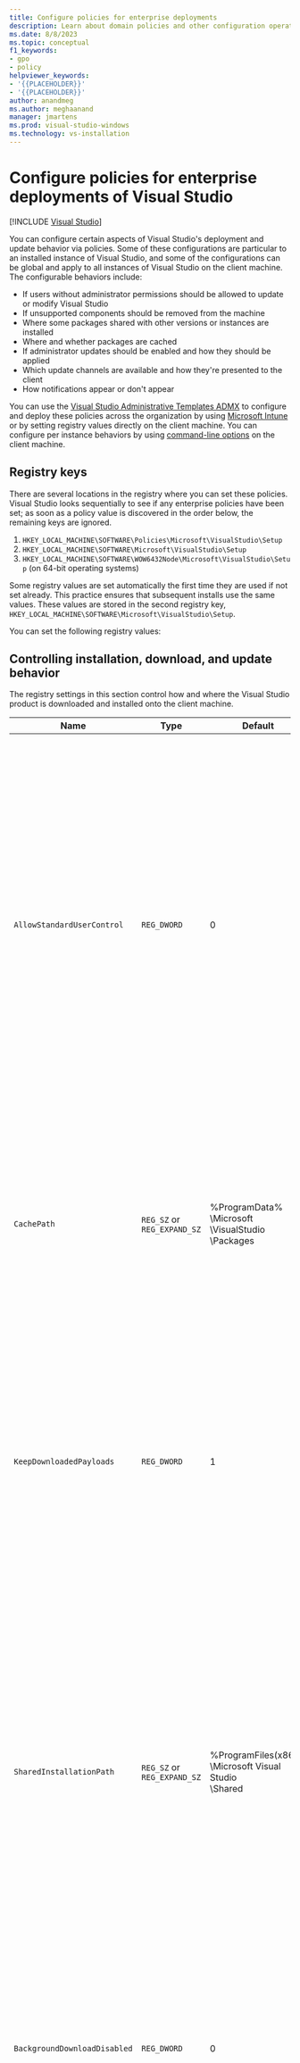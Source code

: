 ```yaml
---
title: Configure policies for enterprise deployments
description: Learn about domain policies and other configuration operations for enterprise deployments of Visual Studio.
ms.date: 8/8/2023
ms.topic: conceptual
f1_keywords:
- gpo
- policy
helpviewer_keywords:
- '{{PLACEHOLDER}}'
- '{{PLACEHOLDER}}'
author: anandmeg
ms.author: meghaanand
manager: jmartens
ms.prod: visual-studio-windows
ms.technology: vs-installation
---
```

# Configure policies for enterprise deployments of Visual Studio

 [!INCLUDE [Visual Studio](~/includes/applies-to-version/vs-windows-only.md)]

You can configure certain aspects of Visual Studio's deployment and update behavior via policies. Some of these configurations are particular to an installed instance of Visual Studio, and some of the configurations can be global and apply to all instances of Visual Studio on the client machine. The configurable behaviors include:

- If users without administrator permissions should be allowed to update or modify Visual Studio
- If unsupported components should be removed from the machine
- Where some packages shared with other versions or instances are installed
- Where and whether packages are cached
- If administrator updates should be enabled and how they should be applied
- Which update channels are available and how they're presented to the client
- How notifications appear or don't appear

You can use the [Visual Studio Administrative Templates ADMX](administrative-templates.md) to configure and deploy these policies across the organization by using [Microsoft Intune](/mem/intune/fundamentals/whats-new#visual-studio-admx-settings-are-in-the-settings-catalog-and-administrative-templates-) or by setting registry values directly on the client machine. You can configure per instance behaviors by using [command-line options](use-command-line-parameters-to-install-visual-studio.md) on the client machine.

## Registry keys

There are several locations in the registry where you can set these policies. Visual Studio looks sequentially to see if any enterprise policies have been set; as soon as a policy value is discovered in the order below, the remaining keys are ignored.  

1. `HKEY_LOCAL_MACHINE\SOFTWARE\Policies\Microsoft\VisualStudio\Setup`
2. `HKEY_LOCAL_MACHINE\SOFTWARE\Microsoft\VisualStudio\Setup`
3. `HKEY_LOCAL_MACHINE\SOFTWARE\WOW6432Node\Microsoft\VisualStudio\Setup` (on 64-bit operating systems)

Some registry values are set automatically the first time they are used if not set already. This practice ensures that subsequent installs use the same values. These values are stored in the second registry key, `HKEY_LOCAL_MACHINE\SOFTWARE\Microsoft\VisualStudio\Setup`.

You can set the following registry values:

## Controlling installation, download, and update behavior
The registry settings in this section control how and where the Visual Studio product is downloaded and installed onto the client machine.

| **Name**                         | **Type**                    | **Default**                                         | **Description**       |
|----------------------------------|-----------------------------|-----------------------------------------------------|----------------------------|
| `AllowStandardUserControl`       | `REG_DWORD`                 | 0  | **Allows users without administrator permissions to manage their Visual Studio installations**: if set to 1, users without administrator permissions can update or rollback an update without needing to supply an administrator password. If set to 2, users without administrator permissions can use all functionality in the Visual Studio Installer, including modify and install from the **Available** tab.  |
| `CachePath`                      | `REG_SZ` or `REG_EXPAND_SZ` | %ProgramData%<br>\Microsoft<br>\VisualStudio<br>\Packages  | **Package manifest and payload cache path**: the Visual Studio Installer enforces a 50 character limit for the path of this storage cache directory. For more information, see [Disable or move the package cache](disable-or-move-the-package-cache.md) page   |
| `KeepDownloadedPayloads`         | `REG_DWORD`                 | 1                                                   | **Keep package payloads after installation**:  disabling the policy removes any cached package payloads for the instance you repair or modify. You can change the value anytime. For more information, see [Disable or move the package cache](disable-or-move-the-package-cache.md) page.   |
| `SharedInstallationPath`         | `REG_SZ` or `REG_EXPAND_SZ` | %ProgramFiles(x86)%<br>\Microsoft Visual Studio<br>\Shared  | **Shared installation path**: the directory where some packages shared across versions of instances of Visual Studio are installed. You can change the value anytime, but it will only affect future installs. Any products already installed to the old location must not be moved or they might not function correctly. The Visual Studio Installer enforces a 150 character limit for the path.     |
| `BackgroundDownloadDisabled`     | `REG_DWORD`                 | 0                                                   | **Disable downloading updates automatically**: if set to 1, then setup will be prevented from downloading updates automatically for all installed Visual Studio products. You can change the value anytime.  |
| `RemoveOos`                      | `REG_DWORD`                 | 0                                                   | **Remove out-of-support components during updates**: if set to 1, then the Visual Studio installer will remove all installed components that have transitioned to an out-of-support state during all subsequent updates. If set to 0 or missing entirely, then the `removeOos` behavior will respect other locations where this can be configured, such as commandline parameter or the **Update Settings** dialog. For more information see [Remove out-of-support components blog post](https://aka.ms/vs/removeoos/blog). This functionality requires the Visual Studio 2022 version 17.4 installer to be installed on the client machine. |
| `DisableRollback`                | `REG_DWORD`                 | 0                                                   | **Disable the ability to rollback or undo a Visual Studio update**: if set to 1, then users will be prevented from accessing the rollback capability, which will prevent Visual Studio from reverting the most recent update which may contain a security fix. If set to 0 or missing entirely, then users will be able to access the rollback feature in Visual Studio, and will be able to undo an update and rollback their Visual Studio instances to the previously installed version. For more information, see the [Rollback blog post](https://aka.ms/vs/rollback).|
| `HideAvailableTab`               | `REG_DWORD`                 | 0                                                   | **Hide the installer's Available tab**:  if set to 1, then administrators will be able to hide the installer's **Available** tab, which can prevent users within the organization from accidentally installing the wrong product. |
| `DisableSound`                   | `REG_DWORD`                 | 0                                                   | **Disable sounds in the installer**: if set to 1, then users will be able to disable sounds in the Visual Studio Installer, which will prevent any audio cue when an installer operation has finished or when there is an error. This includes install, update, modify, and many other operations done by the installer or any error dialogs while trying the requested operation. If set to 0 or missing entirely, then users will be able to re-enable sounds in the installer. For more information, see the [DisableSound blog post](https://aka.ms/vs/disablesound). |

> [!IMPORTANT]
> If you change the `CachePath` registry policy after any installations, you must move the existing package cache to the new location and make sure it's secured so that `SYSTEM` and `Administrators` have **Full Control** and that `Everyone` has **Read** access.
> Failure to move the existing cache or securing it might cause problems with future installs.

## Controlling Administrator Updates

The registry settings in this section control if and how administrator updates are applied to the client machine.

| **Name**                         | **Type**                    | **Default**                                         | **Description**           |
|----------------------------------|-----------------------------|-----------------------------------------------------|---------------------------|
| `AdministratorUpdatesEnabled`| `REG_DWORD`                 | 0                                                   | **Enable administrator updates**: allows administrator updates to be applied to the client computer. If this value is missing or is set to 0, administrator updates will be blocked. A value of 1 makes the client machine available for updates deployed through the WSUS/SCCM channel. The recommended value of **2** makes the client machine available to receive updates deployed through either the WSUS/SCCM channel or the Windows Update for Business/Intune/Microsoft Endpoint manager channel. This registry key is for the administrator user. For more information, see [Enabling Administrator Updates](enabling-administrator-updates.md). |
| `AdministratorUpdatesOptOut` | `REG_DWORD`                 | 0                                                   | **Opt out of administrator updates**: indicates that the user does not want to receive administrator updates to Visual Studio. The absence of the registry value, or a set value of 0, means that the Visual Studio user wants to receive administrator updates to Visual Studio. This policy is for the developer user to configure if they have admin permissions on the client machine. <br> <br> Note that the AdministratorUpdatesOptOut key for encoding user preference is prioritized over the AdministratorUpdatesEnabled key, which encodes the IT admin intent. If AdministratorUpdatesOptOut is set to 1, the update will be blocked on the client, even if the AdministratorUpdatesEnabled key is also set to 1. This action assumes that IT admins can access and monitor which developers chose to opt out, and that the two parties can then discuss whose needs are more important. IT admins can always change either key whenever they want.|
| `UpdateConfigurationFile`    | `REG_SZ` or `REG_EXPAND_SZ`  | %ProgramData%<br>\Microsoft<br>\VisualStudio<br>\updates.config | **Custom path to the update configuration file**: the path to the file on the client that can be used to configure Administrative Updates. By default, this file doesn't exist and the policy isn't set. If you choose to add this policy to the client machine and define a custom configuration file location, then the Administrator update will look for this file; if the file doesn’t exist, then an exception will be thrown and the update will fail. For more information, see [Methods for configuring an administrator update](../install/applying-administrator-updates.md#methods-for-configuring-an-administrator-update).   |    

> [!IMPORTANT]
> Cloud connected client machines that are managed by Intune must be configured for [Windows Update for Business](/windows/deployment/update/waas-manage-updates-wufb) and opted into the [AllowMUUpdateServicePolicy](/windows/client-management/mdm/policy-csp-update#update-allowmuupdateservice) in order to receive Visual Studio  administrator updates through the Windows Update for Business Microsoft Update channel.

## Configuring source location for updates 

The settings in this section allow an administrator to customize and control what update channels are available and how they appear to clients in an enterprise organization. For information about what the update settings even are and how they work, refer to the [configure source location of updates](update-visual-studio.md#configure-source-location-of-updates-1) documentation. 
This functionality requires the client to be using the Visual Studio 2022 Installer and the layout to be using a version of the 2019 bootstrapper that shipped on or after November 10, 2021. Guidance for how to enable this is available at the [how to get the Visual Studio 2022 installer on your client machines via a Visual Studio 2019 layout](create-a-network-installation-of-visual-studio.md#configure-the-layout-to-always-include-and-provide-the-latest-installer) documentation.

The keys in this section only apply to the Computer\HKEY_LOCAL_MACHINE\SOFTWARE\Microsoft\VisualStudio\Setup registry path

| **Name**                         | **Type**                    | **Description**                                                |
|----------------------------------|-----------------------------|-----------------------------------------------------|
| `Channels` | `Key` |  Subkey path for storing custom layout channel information. The name of this key is considered the Channel name, and is what shows up in the [Update channel dropdown](/visualstudio/install/update-visual-studio?#configure-source-location-of-updates-1). The `ChannelURI` value is required to be present under the `Channels` subkey. |
| `DisabledChannels` | `Key` | Subkey path for suppressing channels and preventing them from showing up in the Update Channel dialog. If the channel is defined here (along with the `ChannelURI` value), it will be filtered out of the dialog. |
| `ChannelURI` | `REG_SZ` |  The channelURI to either add to list of update channel values by adding to the `Channels` hive, or suppress from the list of update channels by adding to the `DisabledChannels` registry hive. For Microsoft hosted channels, the channelURI is "https://aka.ms/vs/16/release/channel" or "https://aka.ms/vs/16/pre/channel".  For layouts, this value needs to point to the layout's ChannelManifest.json. Refer to examples below. |
| `Description` | `REG_SZ` |  A two-line custom description of the channel. If you've already installed from a layout, then the Update Settings UI defaults to "Private Channel" and you can change it using this Description. |

Below are some registry file examples that illustrate how an IT Admin may want to customize the [Update Settings UI](/visualstudio/install/update-visual-studio?#configure-source-location-of-updates-1). 

The first registry example can be used in a situation where the client has previously installed from a network layout located at `\\vslayoutserver3\vs\2019_Enterprise`. As mentioned previously, Visual Studio defaults the channel name for this layout to "Private Channel". Here's how you would customize the channel name and description for this layout.

```example registry file
Windows Registry Editor Version 5.00

[HKEY_LOCAL_MACHINE\SOFTWARE\Microsoft\VisualStudio\Setup\Channels]

[HKEY_LOCAL_MACHINE\SOFTWARE\Microsoft\VisualStudio\Setup\Channels\More meaningful name of my existing layout]
"channelUri"="\\\\vslayoutserver3\\vs\\2019_Enterprise\\ChannelManifest.json"
"Description"="Dev Tools based on VS 2019 16.9.Spring.2020 servicing baseline"
```

Here's how to add a few more layout entries for other custom update channels that are available as a source for updates, and also how to suppress the Preview channel from showing up.

```example registry file
Windows Registry Editor Version 5.00

[HKEY_LOCAL_MACHINE\SOFTWARE\Microsoft\VisualStudio\Setup\Channels]

[HKEY_LOCAL_MACHINE\SOFTWARE\Microsoft\VisualStudio\Setup\Channels\Spring 2021 dev toolset]
"channelUri"="\\\\new2019layoutserver\\share\\new2019layout\\ChannelManifest.json"
"Description"="Dev Tools based on VS 2019 16.11.Spring.2021 servicing baseline"

[HKEY_LOCAL_MACHINE\SOFTWARE\Microsoft\VisualStudio\Setup\Channels\Next gen dev tools using VS 2022 toolset]
"channelUri"="\\\\vs2022Layoutserver\\share\\2022Enterprise\\ChannelManifest.json"
"Description"="Developer Tools based on the VS 2022 17.0.Winter.2021 LSTC servicing baseline"

[HKEY_LOCAL_MACHINE\SOFTWARE\Microsoft\VisualStudio\Setup\DisabledChannels\Preview]
"channelUri"="https://aka.ms/vs/16/pre/channel"
```

## Controlling notifications in the Visual Studio IDE

As described earlier, Visual Studio checks the location from which it has been installed, such as a network share or the internet, to see whether any updates are available. When an update is available, Visual Studio notifies the user with a notification icon in the lower right-hand corner of the window.

   ![The notification icon in the Visual Studio IDE](media/vs-2019/notification-bar.png "The notification icon in the Visual Studio IDE")

You can disable the notifications if you don't want end users to be notified of updates. (For example, you might want to disable notifications if you deliver updates through a central software distribution mechanism.)

::: moniker range="vs-2019"

Because Visual Studio 2019 [stores registry entries in a private registry](tools-for-managing-visual-studio-instances.md#editing-the-registry-for-a-visual-studio-instance), you can't directly edit the registry in the typical way. However, Visual Studio includes a `vsregedit.exe` utility that you can use to change Visual Studio settings. You can turn off notifications with the following command:

```shell
vsregedit.exe set "C:\Program Files (x86)\Microsoft Visual Studio\2019\Enterprise" HKCU ExtensionManager AutomaticallyCheckForUpdates2Override dword 0
```

You can turn notifications back on with the following command:

```shell
vsregedit.exe set "C:\Program Files (x86)\Microsoft Visual Studio\2019\Enterprise" HKCU ExtensionManager AutomaticallyCheckForUpdates2Override dword 1
```

To get back to default behavior, you can also delete the value with the following command:

```shell
vsregedit.exe remove "C:\Program Files (x86)\Microsoft Visual Studio\2019\Enterprise" HKCU ExtensionManager AutomaticallyCheckForUpdates2Override
```

After you run the command to change Visual Studio settings, start Visual Studio. Any already-running instances of Visual Studio won't change behavior until Visual Studio is shut down and restarted. As another option, you can restart the computer to make sure the setting takes effect.

You can confirm the setting with the following command:

```shell
vsregedit.exe read "C:\Program Files (x86)\Microsoft Visual Studio\2019\Enterprise" HKCU ExtensionManager AutomaticallyCheckForUpdates2Override dword
```

If the value doesn’t exist (this is the condition by default), the previous command will indicate it failed to read the value. If you set the value, then the previous command will reflect the value in the Visual Studio configuration (it will indicate either 0 or 1, or whatever value it is set to – only 0 or 1 are expected).

::: moniker-end

::: moniker range=">=vs-2022"

Because Visual Studio 2022 [stores registry entries in a private registry](tools-for-managing-visual-studio-instances.md#editing-the-registry-for-a-visual-studio-instance), you can't directly edit the registry in the typical way. However, Visual Studio includes a `vsregedit.exe` utility that you can use to change Visual Studio settings. You can turn off notifications with the following command:

```shell
vsregedit.exe set "C:\Program Files\Microsoft Visual Studio\2022\Enterprise" HKCU ExtensionManager AutomaticallyCheckForUpdates2Override dword 0
```

You can turn notifications back on with the following command:

```shell
vsregedit.exe set "C:\Program Files\Microsoft Visual Studio\2022\Enterprise" HKCU ExtensionManager AutomaticallyCheckForUpdates2Override dword 1
```

To get back to default behavior, you can also delete the value with the following command:

```shell
vsregedit.exe remove "c:\Program Files\Microsoft Visual Studio\2022\Enterprise" HKCU ExtensionManager AutomaticallyCheckForUpdates2Override
```

After you run the command to change Visual Studio settings, start Visual Studio. Any already-running instances of Visual Studio won't change behavior until Visual Studio is shut down and restarted. As another option, you can restart the computer to make sure the setting takes effect.

You can confirm the setting with the following command:

```shell
vsregedit.exe read "c:\Program Files\Microsoft Visual Studio\2022\Enterprise" HKCU ExtensionManager AutomaticallyCheckForUpdates2Override dword
```

If the value doesn’t exist (this is the condition by default), the previous command will indicate it failed to read the value. If you set the value, then the previous command will reflect the value in the Visual Studio configuration (it will indicate either 0 or 1, or whatever value it is set to – only 0 or 1 are expected).

::: moniker-end

(Make sure to replace the directory to match the installed instance that you want to edit.)

> [!TIP]
> Use [vswhere.exe](tools-for-managing-visual-studio-instances.md#detecting-existing-visual-studio-instances) to find a specific instance of Visual Studio on a client workstation.

[!INCLUDE[install_get_support_md](includes/install_get_support_md.md)]

## Related content

- [Install Visual Studio](install-visual-studio.md)
- [Visual Studio administrator guide](visual-studio-administrator-guide.md)
- [Applying administrator updates](applying-administrator-updates.md)
- [Disable or move the package cache](disable-or-move-the-package-cache.md)
- [Use command-line parameters to install Visual Studio](use-command-line-parameters-to-install-visual-studio.md)
